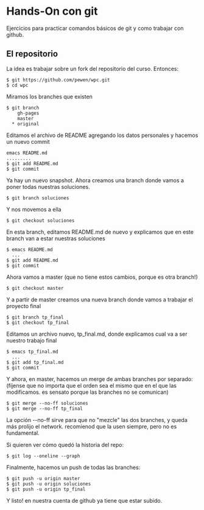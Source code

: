 # Hands-On con git
Ejercicios para practicar comandos básicos de git y como trabajar con github.

## El repositorio

La idea es trabajar sobre un fork del repositorio del curso. Entonces:

```
$ git https://github.com/pewen/wpc.git
$ cd wpc
```

Miramos los branches que existen

```
$ git branch 
    gh-pages
    master
  * original
```

Editamos el archivo de README agregando los datos personales y hacemos un nuevo commit

```
emacs README.md
.........
$ git add README.md
$ git commit
```

Ya hay un nuevo snapshot. Ahora creamos una branch donde vamos a poner todas nuestras soluciones.

```
$ git branch soluciones
```

Y nos movemos a ella

```
$ git checkout soluciones
```

En esta branch, editamos README.md de nuevo y explicamos que en este branch van a estar nuestras soluciones

```
$ emacs README.md
  ...
$ git add README.md
$ git commit
```

Ahora vamos a master (que no tiene estos cambios, porque es otra branch!)

```
$ git checkout master
```

Y a partir de master creamos una nueva branch donde vamos a trabajar el proyecto final

```
$ git branch tp_final
$ git checkout tp_final
```

Editamos un archivo nuevo, tp_final.md, donde explicamos cual va a ser nuestro trabajo final

```
$ emacs tp_final.md
  ...
$ git add tp_final.md
$ git commit
```

Y ahora, en master, hacemos un merge de ambas branches por separado:
(fíjense que no importa que el orden sea el mismo que en el que 
las modificamos. es sensato porque las branches no se comunican)

```
$ git merge --no-ff soluciones
$ git merge --no-ff tp_final
```

La opción --no-ff sirve para que no "mezcle" las dos branches, y queda más prolijo el network. recomienod que la usen siempre, pero no es fundamental.

Si quieren ver cómo quedó la historia del repo:

```
$ git log --oneline --graph
```

Finalmente, hacemos un push de todas las branches:

```
$ git push -u origin master
$ git push -u origin soluciones
$ git push -u origin tp_final
```

Y listo! en nuestra cuenta de github ya tiene que estar subido.


